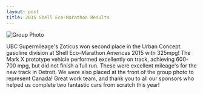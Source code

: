 ```yaml
---
layout: post
title: 2015 Shell Eco-Marathon Results
---
```


![Group Photo](http://i.imgur.com/XMPdIMY.jpg)

UBC Supermileage's Zoticus won second place in the Urban Concept gasoline division at Shell Eco-Marathon Americas 2015 with 325mpg! The Mark X prototype vehicle performed excellently on track, achieving 600-700 mpg, but did not finish a full run. These were excellent mileage's for the new track in Detroit. We were also placed at the front of the group photo to represent Canada! Great work team, and thank you to all our sponsors who helped us complete two fantastic cars from scratch this year!
